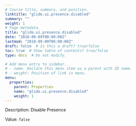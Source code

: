 ```yaml
---
# Course title, summary, and position.
linktitle: "glide.ui.presence.disabled"
summary: ""
weight: 1
# Page metadata.
title: "glide.ui.presence.disabled"
date: "2018-09-09T00:00:00Z"
lastmod: "2018-09-09T00:00:00Z"
draft: false  # Is this a draft? true/false
toc: true  # Show table of contents? true/false
type: docs  # Do not modify.

# Add menu entry to sidebar.
# - name: Declare this menu item as a parent with ID name.
# - weight: Position of link in menu.
menu:
  properties:
    parent: Properties
    name: "glide.ui.presence.disabled"
    weight: 1
---
```


Description: Disable Presence


Value: `false`